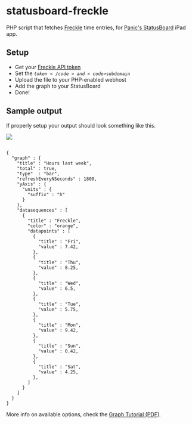 statusboard-freckle
===================

PHP script that fetches [Freckle](http://letsfreckle.com) time entries, for [Panic's StatusBoard](http://panic.com/statusboard) iPad app.


## Setup

* Get your [Freckle API token](http://help.letsfreckle.com/import-export-api/api)
* Set the <code>$token</code> and <code>$subdomain</code>
* Upload the file to your PHP-enabled webhost
* Add the graph to your StatusBoard
* Done!
 

## Sample output

If properly setup your output should look something like this.

<img src="https://raw.github.com/lekkerduidelijk/statusboard-freckle/master/screenshot.png">


```

{
  "graph" : {
    "title" : "Hours last week",
    "total" : true,
    "type"  : "bar",
    "refreshEveryNSeconds" : 1800,
    "yAxis" : {
      "units" : {
        "suffix" : "h"
      }
    },
    "datasequences" : [
      {
        "title" : "Freckle",
        "color" : "orange",
        "datapoints" : [
          {
            "title" : "Fri",
            "value" : 7.42,
          },
          {
            "title" : "Thu",
            "value" : 8.25,
          },
          {
            "title" : "Wed",
            "value" : 6.5,
          },
          {
            "title" : "Tue",
            "value" : 5.75,
          },
          {
            "title" : "Mon",
            "value" : 9.42,
          },
          {
            "title" : "Sun",
            "value" : 0.42,
          },
          {
            "title" : "Sat",
            "value" : 4.25,
          },
        ]
      }
    ]
  }
}
```

More info on available options, check the [Graph Tutorial (PDF)](http://www.panic.com/statusboard/docs/graph_tutorial.pdf).
